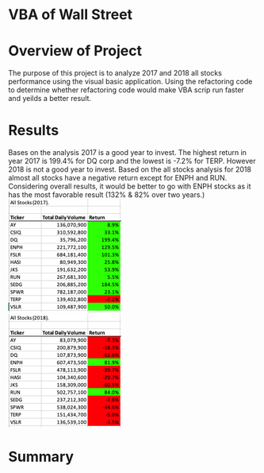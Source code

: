 # VBA of Wall Street
# Overview of Project
The purpose of this project is to analyze 2017 and 2018 all stocks performance using the visual basic application. Using the refactoring code to determine whether refactoring code would make VBA scrip run faster and yeilds a better result.

# Results
Bases on the analysis 2017 is a good year to invest. The highest return in year 2017 is 199.4% for DQ corp and the lowest is -7.2% for TERP.  However 2018 is not a good year to invest.  Based on the all stocks analysis for 2018 almost all stocks have a negative return except for ENPH and RUN. Considering overall results, it would be better to go with ENPH stocks as it has the most favorable result (132% & 82% over two years.)
<br/>![2017 AllStocksAnalysis.png](https://github.com/xujenny98/VBA_Challenge/blob/main/Resource/2017%20AllStocksAnalysis.png) 
<br/>![2018 AllStocksAnalysis.png](https://github.com/xujenny98/VBA_Challenge/blob/main/Resource/2018%20AllStocksAnalysis.png)

# Summary
